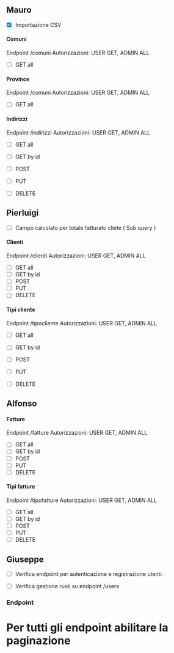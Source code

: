 ## Mauro
- [x] Importazione CSV

#### Comuni
Endpoint /comuni
Autorizzazioni: USER GET, ADMIN ALL
- [ ] GET all

#### Province
Endpoint /comuni
Autorizzazioni: USER GET, ADMIN ALL
- [ ] GET all

#### Indirizzi
Endpoint /indirizzi
Autorizzazioni: USER GET, ADMIN ALL
- [ ] GET all
- [ ] GET by id
- [ ] POST
- [ ] PUT
- [ ] DELETE


## Pierluigi
- [ ] Campo calcolato per totale fatturato cliete ( Sub query ) 

#### Clienti
Endpoint /clienti
Autorizzazioni: USER GET, ADMIN ALL
- [ ] GET all
- [ ] GET by id
- [ ] POST
- [ ] PUT
- [ ] DELETE

#### Tipi cliente
Endpoint /tipocliente
Autorizzazioni: USER GET, ADMIN ALL
- [ ] GET all
- [ ] GET by id
- [ ] POST
- [ ] PUT
- [ ] DELETE


## Alfonso

#### Fatture
Endpoint /fatture
Autorizzazioni: USER GET, ADMIN ALL
- [ ] GET all
- [ ] GET by id
- [ ] POST
- [ ] PUT
- [ ] DELETE

#### Tipi fatture
Endpoint /tipofatture
Autorizzazioni: USER GET, ADMIN ALL
- [ ] GET all
- [ ] GET by id
- [ ] POST
- [ ] PUT
- [ ] DELETE

## Giuseppe

- [ ] Verifica endpoint per autenticazione e registrazione utenti.
- [ ] Verifica gestione ruoli su endpoint /users


### Endpoint
# Per tutti gli endpoint abilitare la paginazione






